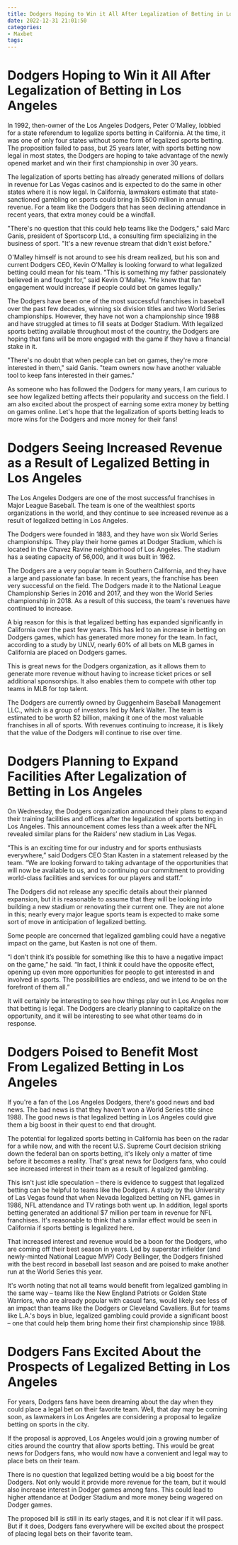 ```yaml
---
title: Dodgers Hoping to Win it All After Legalization of Betting in Los Angeles 
date: 2022-12-31 21:01:50
categories:
- Maxbet
tags:
---
```



#  Dodgers Hoping to Win it All After Legalization of Betting in Los Angeles 

In 1992, then-owner of the Los Angeles Dodgers, Peter O'Malley, lobbied for a state referendum to legalize sports betting in California. At the time, it was one of only four states without some form of legalized sports betting. The proposition failed to pass, but 25 years later, with sports betting now legal in most states, the Dodgers are hoping to take advantage of the newly opened market and win their first championship in over 30 years.

The legalization of sports betting has already generated millions of dollars in revenue for Las Vegas casinos and is expected to do the same in other states where it is now legal. In California, lawmakers estimate that state-sanctioned gambling on sports could bring in $500 million in annual revenue. For a team like the Dodgers that has seen declining attendance in recent years, that extra money could be a windfall.

"There's no question that this could help teams like the Dodgers," said Marc Ganis, president of Sportscorp Ltd., a consulting firm specializing in the business of sport. "It's a new revenue stream that didn't exist before."

O'Malley himself is not around to see his dream realized, but his son and current Dodgers CEO, Kevin O'Malley is looking forward to what legalized betting could mean for his team. "This is something my father passionately believed in and fought for," said Kevin O'Malley. "He knew that fan engagement would increase if people could bet on games legally."

The Dodgers have been one of the most successful franchises in baseball over the past few decades, winning six division titles and two World Series championships. However, they have not won a championship since 1988 and have struggled at times to fill seats at Dodger Stadium. With legalized sports betting available throughout most of the country, the Dodgers are hoping that fans will be more engaged with the game if they have a financial stake in it.

"There's no doubt that when people can bet on games, they're more interested in them," said Ganis. "team owners now have another valuable tool to keep fans interested in their games."

As someone who has followed the Dodgers for many years, I am curious to see how legalized betting affects their popularity and success on the field. I am also excited about the prospect of earning some extra money by betting on games online. Let's hope that the legalization of sports betting leads to more wins for the Dodgers and more money for their fans!

#  Dodgers Seeing Increased Revenue as a Result of Legalized Betting in Los Angeles 

The Los Angeles Dodgers are one of the most successful franchises in Major League Baseball. The team is one of the wealthiest sports organizations in the world, and they continue to see increased revenue as a result of legalized betting in Los Angeles.

The Dodgers were founded in 1883, and they have won six World Series championships. They play their home games at Dodger Stadium, which is located in the Chavez Ravine neighborhood of Los Angeles. The stadium has a seating capacity of 56,000, and it was built in 1962.

The Dodgers are a very popular team in Southern California, and they have a large and passionate fan base. In recent years, the franchise has been very successful on the field. The Dodgers made it to the National League Championship Series in 2016 and 2017, and they won the World Series championship in 2018. As a result of this success, the team's revenues have continued to increase.

A big reason for this is that legalized betting has expanded significantly in California over the past few years. This has led to an increase in betting on Dodgers games, which has generated more money for the team. In fact, according to a study by UNLV, nearly 60% of all bets on MLB games in California are placed on Dodgers games.

This is great news for the Dodgers organization, as it allows them to generate more revenue without having to increase ticket prices or sell additional sponsorships. It also enables them to compete with other top teams in MLB for top talent.

The Dodgers are currently owned by Guggenheim Baseball Management LLC., which is a group of investors led by Mark Walter. The team is estimated to be worth $2 billion, making it one of the most valuable franchises in all of sports. With revenues continuing to increase, it is likely that the value of the Dodgers will continue to rise over time.

#  Dodgers Planning to Expand Facilities After Legalization of Betting in Los Angeles 

On Wednesday, the Dodgers organization announced their plans to expand their training facilities and offices after the legalization of sports betting in Los Angeles. This announcement comes less than a week after the NFL revealed similar plans for the Raiders’ new stadium in Las Vegas.

“This is an exciting time for our industry and for sports enthusiasts everywhere,” said Dodgers CEO Stan Kasten in a statement released by the team. “We are looking forward to taking advantage of the opportunities that will now be available to us, and to continuing our commitment to providing world-class facilities and services for our players and staff.”

The Dodgers did not release any specific details about their planned expansion, but it is reasonable to assume that they will be looking into building a new stadium or renovating their current one. They are not alone in this; nearly every major league sports team is expected to make some sort of move in anticipation of legalized betting.

Some people are concerned that legalized gambling could have a negative impact on the game, but Kasten is not one of them.

“I don’t think it’s possible for something like this to have a negative impact on the game,” he said. “In fact, I think it could have the opposite effect, opening up even more opportunities for people to get interested in and involved in sports. The possibilities are endless, and we intend to be on the forefront of them all.”

It will certainly be interesting to see how things play out in Los Angeles now that betting is legal. The Dodgers are clearly planning to capitalize on the opportunity, and it will be interesting to see what other teams do in response.

#  Dodgers Poised to Benefit Most From Legalized Betting in Los Angeles 

If you're a fan of the Los Angeles Dodgers, there's good news and bad news. The bad news is that they haven't won a World Series title since 1988. The good news is that legalized betting in Los Angeles could give them a big boost in their quest to end that drought.

The potential for legalized sports betting in California has been on the radar for a while now, and with the recent U.S. Supreme Court decision striking down the federal ban on sports betting, it's likely only a matter of time before it becomes a reality. That's great news for Dodgers fans, who could see increased interest in their team as a result of legalized gambling.

This isn't just idle speculation – there is evidence to suggest that legalized betting can be helpful to teams like the Dodgers. A study by the University of Las Vegas found that when Nevada legalized betting on NFL games in 1986, NFL attendance and TV ratings both went up. In addition, legal sports betting generated an additional $7 million per team in revenue for NFL franchises. It's reasonable to think that a similar effect would be seen in California if sports betting is legalized here.

That increased interest and revenue would be a boon for the Dodgers, who are coming off their best season in years. Led by superstar infielder (and newly-minted National League MVP) Cody Bellinger, the Dodgers finished with the best record in baseball last season and are poised to make another run at the World Series this year.

It's worth noting that not all teams would benefit from legalized gambling in the same way – teams like the New England Patriots or Golden State Warriors, who are already popular with casual fans, would likely see less of an impact than teams like the Dodgers or Cleveland Cavaliers. But for teams like L.A.'s boys in blue, legalized gambling could provide a significant boost – one that could help them bring home their first championship since 1988.

#  Dodgers Fans Excited About the Prospects of Legalized Betting in Los Angeles

For years, Dodgers fans have been dreaming about the day when they could place a legal bet on their favorite team. Well, that day may be coming soon, as lawmakers in Los Angeles are considering a proposal to legalize betting on sports in the city.

If the proposal is approved, Los Angeles would join a growing number of cities around the country that allow sports betting. This would be great news for Dodgers fans, who would now have a convenient and legal way to place bets on their team.

There is no question that legalized betting would be a big boost for the Dodgers. Not only would it provide more revenue for the team, but it would also increase interest in Dodger games among fans. This could lead to higher attendance at Dodger Stadium and more money being wagered on Dodger games.

The proposed bill is still in its early stages, and it is not clear if it will pass. But if it does, Dodgers fans everywhere will be excited about the prospect of placing legal bets on their favorite team.